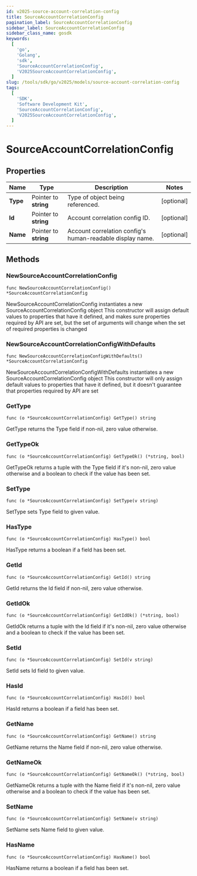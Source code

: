 ```yaml
---
id: v2025-source-account-correlation-config
title: SourceAccountCorrelationConfig
pagination_label: SourceAccountCorrelationConfig
sidebar_label: SourceAccountCorrelationConfig
sidebar_class_name: gosdk
keywords:
  [
    'go',
    'Golang',
    'sdk',
    'SourceAccountCorrelationConfig',
    'V2025SourceAccountCorrelationConfig',
  ]
slug: /tools/sdk/go/v2025/models/source-account-correlation-config
tags:
  [
    'SDK',
    'Software Development Kit',
    'SourceAccountCorrelationConfig',
    'V2025SourceAccountCorrelationConfig',
  ]
---
```


# SourceAccountCorrelationConfig

## Properties

| Name | Type | Description | Notes |
| --- | --- | --- | --- |
| **Type** | Pointer to **string** | Type of object being referenced. | [optional] |
| **Id** | Pointer to **string** | Account correlation config ID. | [optional] |
| **Name** | Pointer to **string** | Account correlation config's human-readable display name. | [optional] |

## Methods

### NewSourceAccountCorrelationConfig

`func NewSourceAccountCorrelationConfig() *SourceAccountCorrelationConfig`

NewSourceAccountCorrelationConfig instantiates a new SourceAccountCorrelationConfig object This constructor will assign default values to properties that have it defined, and makes sure properties required by API are set, but the set of arguments will change when the set of required properties is changed

### NewSourceAccountCorrelationConfigWithDefaults

`func NewSourceAccountCorrelationConfigWithDefaults() *SourceAccountCorrelationConfig`

NewSourceAccountCorrelationConfigWithDefaults instantiates a new SourceAccountCorrelationConfig object This constructor will only assign default values to properties that have it defined, but it doesn't guarantee that properties required by API are set

### GetType

`func (o *SourceAccountCorrelationConfig) GetType() string`

GetType returns the Type field if non-nil, zero value otherwise.

### GetTypeOk

`func (o *SourceAccountCorrelationConfig) GetTypeOk() (*string, bool)`

GetTypeOk returns a tuple with the Type field if it's non-nil, zero value otherwise and a boolean to check if the value has been set.

### SetType

`func (o *SourceAccountCorrelationConfig) SetType(v string)`

SetType sets Type field to given value.

### HasType

`func (o *SourceAccountCorrelationConfig) HasType() bool`

HasType returns a boolean if a field has been set.

### GetId

`func (o *SourceAccountCorrelationConfig) GetId() string`

GetId returns the Id field if non-nil, zero value otherwise.

### GetIdOk

`func (o *SourceAccountCorrelationConfig) GetIdOk() (*string, bool)`

GetIdOk returns a tuple with the Id field if it's non-nil, zero value otherwise and a boolean to check if the value has been set.

### SetId

`func (o *SourceAccountCorrelationConfig) SetId(v string)`

SetId sets Id field to given value.

### HasId

`func (o *SourceAccountCorrelationConfig) HasId() bool`

HasId returns a boolean if a field has been set.

### GetName

`func (o *SourceAccountCorrelationConfig) GetName() string`

GetName returns the Name field if non-nil, zero value otherwise.

### GetNameOk

`func (o *SourceAccountCorrelationConfig) GetNameOk() (*string, bool)`

GetNameOk returns a tuple with the Name field if it's non-nil, zero value otherwise and a boolean to check if the value has been set.

### SetName

`func (o *SourceAccountCorrelationConfig) SetName(v string)`

SetName sets Name field to given value.

### HasName

`func (o *SourceAccountCorrelationConfig) HasName() bool`

HasName returns a boolean if a field has been set.
